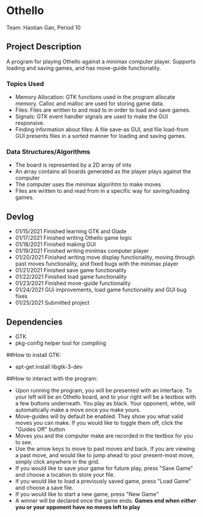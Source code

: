 # Othello
 
Team: Haotian Gan, Period 10

## Project Description
A program for playing Othello against a minimax computer player. Supports loading and saving games, and has move-guide functionality. 

### Topics Used
  - Memory Allocation: GTK functions used in the program allocate memory. Calloc and malloc are used for storing game data. 
  - Files: Files are written to and read to in order to load and save games.
  - Signals: GTK event handler signals are used to make the GUI responsive. 
  - Finding information about files: A file save-as GUI, and file load-from GUI presents files in a sorted manner for loading and saving games. 
  
### Data Structures/Algorithms
  - The board is represented by a 2D array of ints
  - An array contains all boards generated as the player plays against the computer
  - The computer uses the minimax algorihtm to make moves
  - Files are written to and read from in a specific way for saving/loading games.
  
## Devlog
  - 01/15/2021 Finished learning GTK and Glade
  - 01/17/2021 Finished writing Othello game logic
  - 01/18/2021 Finished making GUI
  - 01/19/2021 Finished writing minimax computer player
  - 01/20/2021 Finished writing move display functionality, moving through past moves functionality, and fixed bugs with the minimax player
  - 01/21/2021 Finished save game functionality
  - 01/22/2021 Finished load game functionality
  - 01/23/2021 Finished move-guide functionality
  - 01/24/2021 GUi improvements, load game functionality and GUI bug fixes
  - 01/25/2021 Submitted project

## Dependencies
  - GTK
  - pkg-config helper tool for compiling 
  
##How to install GTK:
  - apt-get install libgtk-3-dev
  
##How to interact with the program:
  - Upon running the program, you will be presented with an interface. To your left will be an Othello board, and to your right will be a textbox with a few buttons underneath. You play as black. Your opponent, white, will automatically make a move once you make yours.
  - Move-guides will by default be enabled. They show you what valid moves you can make. If you would like to toggle them off, click the "Guides Off" button
  - Moves you and the computer make are recorded in the textbox for you to see. 
  - Use the arrow keys to move to past moves and back. If you are viewing a past move, and would like to jump ahead to your present-most move, simply click anywhere 
    in the grid.
  - If you would like to save your game for future play, press "Save Game" and choose a location to store your file.
  - If you would like to load a previously saved game, press "Load Game" and choose a save file.
  - If you would like to start a new game, press "New Game"
  - A winner will be declared once the game ends. **Games end when *either* you or your opponent have no moves left to play**
  
